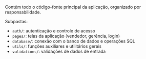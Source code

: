 Contém todo o código-fonte principal da aplicação, organizado por responsabilidade.

Subpastas:
- `auth/`: autenticação e controle de acesso
- `pages/`: telas da aplicação (vendedor, gerência, login)
- `database/`: conexão com o banco de dados e operações SQL
- `utils/`: funções auxiliares e utilitários gerais
- `validations/`: validações de dados de entrada